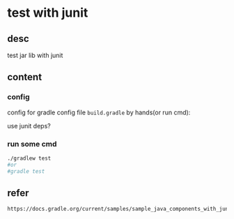 # test with junit

## desc

test jar lib  with junit

## content

### config

config for gradle config file `build.gradle` by hands(or run cmd):

use junit deps?

### run some cmd
```sh
./gradlew test
#or
#gradle test
```

## refer
```
https://docs.gradle.org/current/samples/sample_java_components_with_junit4_tests.html
```
